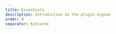 ```yaml
---
title: Essentials
description: Introduction to the plugin engine
order: 0
separator: Koncorde
---
```

